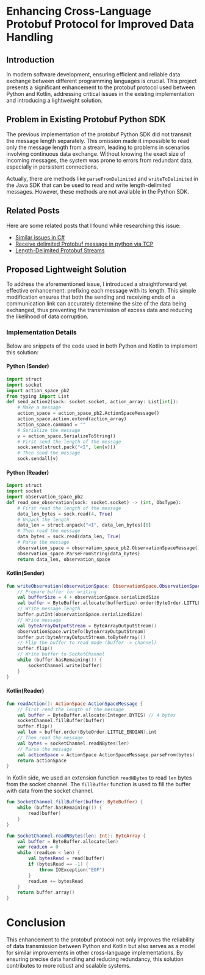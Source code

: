 # Enhancing Cross-Language Protobuf Protocol for Improved Data Handling

## Introduction
In modern software development, ensuring efficient and reliable data exchange between different programming languages is crucial. This project presents a significant enhancement to the protobuf protocol used between Python and Kotlin, addressing critical issues in the existing implementation and introducing a lightweight solution.

## Problem in Existing Protobuf Python SDK
The previous implementation of the protobuf Python SDK did not transmit the message length separately. This omission made it impossible to read only the message length from a stream, leading to problems in scenarios involving continuous data exchange. Without knowing the exact size of incoming messages, the system was prone to errors from redundant data, especially in persistent connections.

Actually, there are methods like `parseFromDelimited` and `writeToDelimited` in the Java SDK that can be used to read and write length-delimited messages. However, these methods are not available in the Python SDK.

## Related Posts
Here are some related posts that I found while researching this issue:

- [Similar issues in C#](https://github.com/protocolbuffers/protobuf/issues/4303)
- [Receive delimited Protobuf message in python via TCP](https://stackoverflow.com/questions/43897955/receive-delimited-protobuf-message-in-python-via-tcp/43898459#43898459)
- [Length-Delimited Protobuf Streams](https://seb-nyberg.medium.com/length-delimited-protobuf-streams-a39ebc4a4565)


## Proposed Lightweight Solution
To address the aforementioned issue, I introduced a straightforward yet effective enhancement: prefixing each message with its length. This simple modification ensures that both the sending and receiving ends of a communication link can accurately determine the size of the data being exchanged, thus preventing the transmission of excess data and reducing the likelihood of data corruption.

### Implementation Details
Below are snippets of the code used in both Python and Kotlin to implement this solution:

#### Python (Sender)
```python
import struct
import socket
import action_space_pb2
from typing import List
def send_action2(sock: socket.socket, action_array: List[int]):
    # Make a message
    action_space = action_space_pb2.ActionSpaceMessage()
    action_space.action.extend(action_array)
    action_space.command = ""
    # Serialize the message
    v = action_space.SerializeToString()
    # First send the length of the message
    sock.send(struct.pack("<I", len(v)))
    # Then send the message
    sock.sendall(v)
```
#### Python (Reader)
```python
import struct
import socket
import observation_space_pb2
def read_one_observation(sock: socket.socket) -> (int, ObsType):
    # First read the length of the message
    data_len_bytes = sock.read(4, True)
    # Unpack the length
    data_len = struct.unpack("<I", data_len_bytes)[0]
    # Then read the message
    data_bytes = sock.read(data_len, True)
    # Parse the message
    observation_space = observation_space_pb2.ObservationSpaceMessage()
    observation_space.ParseFromString(data_bytes)
    return data_len, observation_space
```

#### Kotlin(Sender)
```Kotlin
fun writeObservation(observationSpace: ObservationSpace.ObservationSpaceMessage) {
    // Prepare buffer for writing
    val bufferSize = 4 + observationSpace.serializedSize
    val buffer = ByteBuffer.allocate(bufferSize).order(ByteOrder.LITTLE_ENDIAN)
    // Write message length
    buffer.putInt(observationSpace.serializedSize)
    // Write message
    val byteArrayOutputStream = ByteArrayOutputStream()
    observationSpace.writeTo(byteArrayOutputStream)
    buffer.put(byteArrayOutputStream.toByteArray())
    // Flip the buffer to read mode (buffer -> channel)
    buffer.flip()
    // Write buffer to SocketChannel
    while (buffer.hasRemaining()) {
        socketChannel.write(buffer)
    }
}
```

#### Kotlin(Reader)
```Kotlin
fun readAction(): ActionSpace.ActionSpaceMessage {
    // First read the length of the message
    val buffer = ByteBuffer.allocate(Integer.BYTES) // 4 bytes
    socketChannel.fillBuffer(buffer)
    buffer.flip()
    val len = buffer.order(ByteOrder.LITTLE_ENDIAN).int
    // Then read the message
    val bytes = socketChannel.readNBytes(len)
    // Parse the message
    val actionSpace = ActionSpace.ActionSpaceMessage.parseFrom(bytes)
    return actionSpace
}
```

In Kotlin side, we used an extension function `readNBytes` to read `len` bytes from the socket channel. The `fillBuffer` function is used to fill the buffer with data from the socket channel.

```Kotlin
fun SocketChannel.fillBuffer(buffer: ByteBuffer) {
    while (buffer.hasRemaining()) {
        read(buffer)
    }
}

fun SocketChannel.readNBytes(len: Int): ByteArray {
    val buffer = ByteBuffer.allocate(len)
    var readLen = 0
    while (readLen < len) {
        val bytesRead = read(buffer)
        if (bytesRead == -1) {
            throw IOException("EOF")
        }
        readLen += bytesRead
    }
    return buffer.array()
}
```

# Conclusion
This enhancement to the protobuf protocol not only improves the reliability of data transmission between Python and Kotlin but also serves as a model for similar improvements in other cross-language implementations. By ensuring precise data handling and reducing redundancy, this solution contributes to more robust and scalable systems.